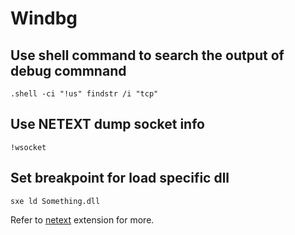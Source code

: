# Windbg

##  Use shell command to search the output of debug commnand

    .shell -ci "!us" findstr /i "tcp"

##  Use NETEXT dump socket info
    !wsocket
## Set breakpoint for load specific dll
    sxe ld Something.dll

Refer to [netext](https://github.com/rodneyviana/netext) extension for more.
